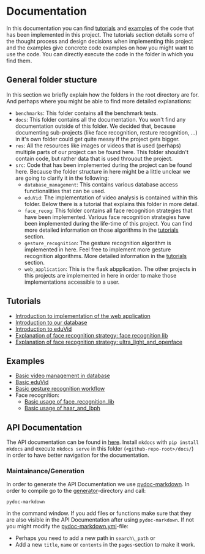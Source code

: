 # Documentation
In this documentation you can find [tutorials](#tutorials) and [examples](#examples)
of the code that has been implemented in this project. The tutorials section
details some of the thought process and design decisions when implementing this
project and the examples give concrete code examples on how you might want to use
the code. You can directly execute the code in the folder in which you find them.

## General folder stucture
In this section we briefly explain how the folders in the root directory are
for. And perhaps where you might be able to find more detailed explanations:
- `benchmarks`: This folder contains all the benchmark tests.
- `docs`: This folder contains all the documentation. You won't find any
documentation outside of this folder. We decided that, because documenting
sub-projects (like face recognition, resture recognition, ...) in it's own
folder could get quite messy if the project gets bigger.
- `res`: All the resources like images or videos that is used (perhaps) multiple
parts of our project can be found here. This folder shouldn't contain code, but
rather data that is used throuout the project.
- `src`: Code that has been implemented during the project can be found here.
Because the folder structure in here might be a little unclear we are going to
clarify it in the following:
    - `database_management`: This contains various database access
    functionalities that can be used.
    - `eduVid`: The implementation of video analysis is contained within this
    folder. Below there is a tutorial that explains this folder in more detail.
    - `face_recog`: This folder contains all face recognition strategies that
    have been implemented. Various face recognition strategies have been
    implemented during the life-time of this project. You can find more
    detailed information on those algorithms in the [tutorials](#tutorials)
    section.
    - `gesture_recognition`: The gesture recognition algorithm is implemented
    in here. Feel free to implement more gesture recognition algorithms. More
    detailed information in the [tutorials](#tutorials) section.
    - `web_application`: This is the flask abpplication. The other projects in
    this projects are implemented in here in order to make those 
    implementations accessible to a user.

## Tutorials
- [Introduction to implementation of the web application](tutorials/introduction_to_implementation_of_the_web_application.md)
- [Introduction to our database](tutorials/introduction_to_our_database.md)
- [Introduction to eduVid](tutorials/introduction_to_eduVid.md)
- [Explanation of face recognition strategy: face recognition lib](tutorials/explanation_of_face_recognition_lib)
- [Explanation of face recognition strategy: ultra\_light\_and\_openface](tutorials/explanation_of_ultra_light_and_openface.md)

## Examples
- [Basic video management in database](examples/database_management/example_vdideo_insertion_retrival_and_deletion.py)
- [Basic eduVid](examples/eduVid/qa_usage.py)
- [Basic gesture recognition workflow](examples/gesture_recognition/example_gesture_recognizer.py)
- Face recognition:
    - [Basic usage of face\_recognition\_lib](examples/face_recog/face_recognition_lib/example_usage_FaceReco_class.py)
    - [Basic usage of haar\_and\_lbph](examples/face_recog/haar_and_lbph/example_cv2_recog.py)

## API Documentation
The API documentation can be found in [here](API%20Documentation/README.md).
Install `mkdocs` with `pip install mkdocs` and execute `mkdocs serve` in 
this folder (`<github-repo-root>/docs/`) in order to have better navigation 
for the documentation.

### Maintainance/Generation
In order to generate the API Documentation we use
[pydoc-markdown](https://pypi.org/project/pydoc-markdown/). In order to compile
go to the [generator](.generator)-directory and call:
```
pydoc-markdown
```
in the command window. If you add files or functions make sure that they 
are also visible in the API Documentation after using `pydoc-markdown`. 
If not you might modify the 
[pydoc-markdown.yml](.generator/pydoc-markdown.yml)-file:
- Perhaps you need to add a new path in `search\_path` or
- Add a new `title`, `name` or `contents` in the `pages`-section to make
it work.

